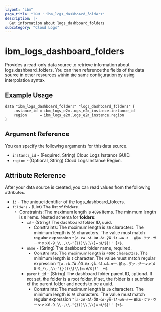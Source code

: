 ```yaml
---
layout: "ibm"
page_title: "IBM : ibm_logs_dashboard_folders"
description: |-
  Get information about logs_dashboard_folders
subcategory: "Cloud Logs"
---
```



# ibm_logs_dashboard_folders

Provides a read-only data source to retrieve information about logs_dashboard_folders. You can then reference the fields of the data source in other resources within the same configuration by using interpolation syntax.

## Example Usage

```hcl
data "ibm_logs_dashboard_folders" "logs_dashboard_folders" {
	instance_id = ibm_logs_e2m.logs_e2m_instance.instance_id
    region      = ibm_logs_e2m.logs_e2m_instance.region
}
```

## Argument Reference

You can specify the following arguments for this data source.

* `instance_id` - (Required, String)  Cloud Logs Instance GUID.
* `region` - (Optional, String) Cloud Logs Instance Region.


## Attribute Reference

After your data source is created, you can read values from the following attributes.

* `id` - The unique identifier of the logs_dashboard_folders.
* `folders` - (List) The list of folders.
  * Constraints: The maximum length is `4096` items. The minimum length is `0` items.
Nested schema for **folders**:
	* `id` - (String) The dashboard folder ID, uuid.
	  * Constraints: The maximum length is `36` characters. The minimum length is `36` characters. The value must match regular expression `^[a-zA-ZÀ-ÖØ-öø-ÿĀ-ſΑ-ωА-я一-龥ぁ-ゔァ-ヴー々〆〤0-9_\\.,\\-"{}()\\[\\]=:#/$|!' ]+$`.
	* `name` - (String) The dashboard folder name, required.
	  * Constraints: The maximum length is `4096` characters. The minimum length is `1` character. The value must match regular expression `^[a-zA-ZÀ-ÖØ-öø-ÿĀ-ſΑ-ωА-я一-龥ぁ-ゔァ-ヴー々〆〤0-9_\\.,\\-"{}()\\[\\]=:#/$|!' ]+$`.
	* `parent_id` - (String) The dashboard folder parent ID, optional. If not set, the folder is a root folder, if set, the folder is a subfolder of the parent folder and needs to be a uuid.
	  * Constraints: The maximum length is `36` characters. The minimum length is `36` characters. The value must match regular expression `^[a-zA-ZÀ-ÖØ-öø-ÿĀ-ſΑ-ωА-я一-龥ぁ-ゔァ-ヴー々〆〤0-9_\\.,\\-"{}()\\[\\]=:#/$|!' ]+$`.

